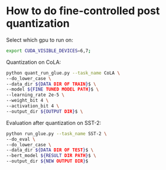# How to do fine-controlled post quantization

Select which gpu to run on:
```bash
export CUDA_VISIBLE_DEVICES=6,7;
```

Quantization on CoLA:
```bash
python quant_run_glue.py --task_name CoLA \
--do_lower_case \
--data_dir ${DATA DIR OF TRAIN}$ \
--model ${FINE TUNED MODEL PATH}$ \
--learning_rate 2e-5 \
--weight_bit 4 \
--activation_bit 4 \
--output_dir ${OUTPUT DIR}$ \
```

Evaluation after quantization on SST-2:
```bash
python run_glue.py --task_name SST-2 \
--do_eval \
--do_lower_case \
--data_dir ${DATA DIR OF TEST}$ \
--bert_model ${RESULT DIR PATH}$ \
--output_dir ${NEW OUTPUT DIR}$ 
```

